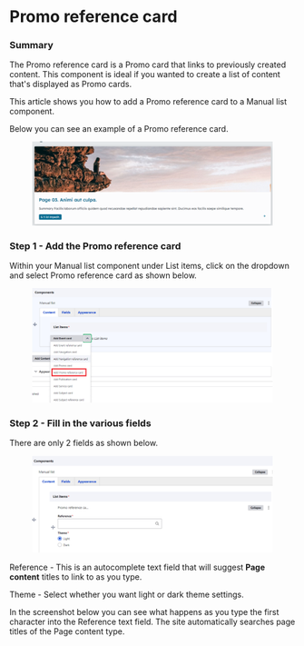 # Promo reference card

### Summary <a href="#promoreferencecardcomponent-summary" id="promoreferencecardcomponent-summary"></a>

The Promo reference card is a Promo card that links to previously created content. This component is ideal if you wanted to create a list of content that's displayed as Promo cards.&#x20;

This article shows you how to add a Promo reference card to a Manual list component.

Below you can see an example of a Promo reference card.

<figure><img src="../../../.gitbook/assets/image (40).png" alt=""><figcaption></figcaption></figure>



### Step 1 - Add the Promo reference card <a href="#promoreferencecardcomponent-step1-addthepromoreferencecard" id="promoreferencecardcomponent-step1-addthepromoreferencecard"></a>

Within your Manual list component under List items, click on the dropdown and select Promo reference card as shown below.

<figure><img src="../../../.gitbook/assets/image (36).png" alt=""><figcaption></figcaption></figure>

### Step 2 - Fill in the various fields <a href="#promoreferencecardcomponent-step2-fillinthevariousfields" id="promoreferencecardcomponent-step2-fillinthevariousfields"></a>

There are only 2 fields as shown below.

<figure><img src="../../../.gitbook/assets/image (39).png" alt=""><figcaption></figcaption></figure>



Reference - This is an autocomplete text field that will suggest **Page content** titles to link to as you type.

Theme - Select whether you want light or dark theme settings.

In the screenshot below you can see what happens as you type the first character into the Reference text field. The site automatically searches page titles of the Page content type.
